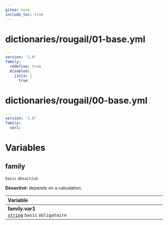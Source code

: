 ```yaml
---
gitea: none
include_toc: true
---
```

# dictionaries/rougail/01-base.yml

```yaml
---
version: '1.0'
family:
  redefine: true
  disabled:
    jinja: |
      true
```
# dictionaries/rougail/00-base.yml

```yaml
---
version: '1.0'
family:
  var1:
```
# Variables

## family

`basic` _`désactivé`_

**Désactivé**: depends on a calculation.

| Variable&nbsp;&nbsp;&nbsp;&nbsp;&nbsp;&nbsp;&nbsp;&nbsp;&nbsp;&nbsp;&nbsp;&nbsp;&nbsp;&nbsp;&nbsp;&nbsp;&nbsp;&nbsp;&nbsp;&nbsp;&nbsp;&nbsp;&nbsp;&nbsp;&nbsp;&nbsp;&nbsp;&nbsp;&nbsp;&nbsp;&nbsp;&nbsp;&nbsp;&nbsp;&nbsp;&nbsp;&nbsp;&nbsp;&nbsp;&nbsp;&nbsp;&nbsp;&nbsp;&nbsp;&nbsp;&nbsp;&nbsp;&nbsp;&nbsp;&nbsp;&nbsp;&nbsp;&nbsp;&nbsp;&nbsp;&nbsp;&nbsp;&nbsp;&nbsp;&nbsp;&nbsp;&nbsp;&nbsp;&nbsp;&nbsp;&nbsp;&nbsp;&nbsp;&nbsp;&nbsp;&nbsp;&nbsp;&nbsp;&nbsp;&nbsp;&nbsp;&nbsp;&nbsp;&nbsp;&nbsp;&nbsp;&nbsp;&nbsp;&nbsp;&nbsp;&nbsp;&nbsp;&nbsp;&nbsp;&nbsp;&nbsp;&nbsp;&nbsp;&nbsp;&nbsp;&nbsp;&nbsp;   | Description&nbsp;&nbsp;&nbsp;&nbsp;&nbsp;&nbsp;&nbsp;&nbsp;&nbsp;&nbsp;&nbsp;&nbsp;&nbsp;&nbsp;&nbsp;&nbsp;&nbsp;&nbsp;&nbsp;&nbsp;&nbsp;&nbsp;&nbsp;&nbsp;&nbsp;&nbsp;&nbsp;&nbsp;&nbsp;&nbsp;&nbsp;&nbsp;&nbsp;&nbsp;&nbsp;&nbsp;&nbsp;&nbsp;&nbsp;&nbsp;&nbsp;&nbsp;&nbsp;&nbsp;&nbsp;&nbsp;&nbsp;&nbsp;&nbsp;&nbsp;&nbsp;&nbsp;&nbsp;&nbsp;&nbsp;&nbsp;&nbsp;&nbsp;&nbsp;&nbsp;&nbsp;&nbsp;&nbsp;&nbsp;&nbsp;&nbsp;&nbsp;&nbsp;&nbsp;&nbsp;&nbsp;&nbsp;&nbsp;&nbsp;&nbsp;&nbsp;&nbsp;&nbsp;&nbsp;&nbsp;&nbsp;&nbsp;&nbsp;&nbsp;&nbsp;&nbsp;&nbsp;&nbsp;&nbsp;&nbsp;&nbsp;&nbsp;&nbsp;&nbsp;   |
|------------------------------------------------------------------------------------------------------------------------------------------------------------------------------------------------------------------------------------------------------------------------------------------------------------------------------------------------------------------------------------------------------------------------------------------------------------------------------------------------------------------------------------------------------------------------------------------------------------------|---------------------------------------------------------------------------------------------------------------------------------------------------------------------------------------------------------------------------------------------------------------------------------------------------------------------------------------------------------------------------------------------------------------------------------------------------------------------------------------------------------------------------------------------------------------------------------------------------|
| **family.var1**<br/>[`string`](https://rougail.readthedocs.io/en/latest/variable.html#variables-types) `basic` `obligatoire`                                                                                                                                                                                                                                                                                                                                                                                                                                                                                     | Var1.                                                                                                                                                                                                                                                                                                                                                                                                                                                                                                                                                                                             |


